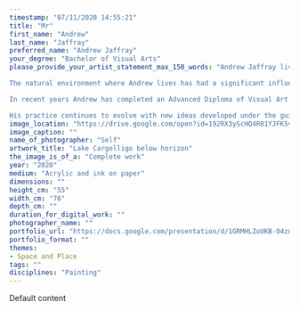 ```yaml
---
timestamp: "07/11/2020 14:55:21"
title: "Mr"
first_name: "Andrew"
last_name: "Jaffray"
preferred_name: "Andrew Jaffray"
your_degree: "Bachelor of Visual Arts"
please_provide_your_artist_statement_max_150_words: "Andrew Jaffray lives on a rural property near the Regional City of Orange in the Central Tablelands of New South Wales.

The natural environment where Andrew lives has had a significant influence and forms a building block for much of his work.  Many of his works capture elements of the differing topography and vegetation as one journeys west from the Tablelands to the Plains of the Western Outback. 

In recent years Andrew has completed an Advanced Diploma of Visual Art at TAFE and has completed the Bachelor of Visual Arts course at the ANU School of Art & Design in Canberra.

His practice continues to evolve with new ideas developed under the guidance of tutors at the School of Art and Design. These include the use of mapping as a source material and an expressive distortion of the landscape."
image_location: "https://drive.google.com/open?id=192RX3yScHQ4R01YJFK5vMN9mPIqx8j7I"
image_caption: ""
name_of_photographer: "Self"
artwork_title: "Lake Cargelligo below horizon"
the_image_is_of_a: "Complete work"
year: "2020"
medium: "Acrylic and ink on paper"
dimensions: ""
height_cm: "55"
width_cm: "76"
depth_cm: ""
duration_for_digital_work: ""
photographer_name: ""
portfolio_url: "https://docs.google.com/presentation/d/1GRMHLZoUKB-O4znJQWizxyD_gvPauxnIP2pF3z0fDPY/edit#slide=id.p"
portfolio_format: ""
themes:
- Space and Place
tags: ""
disciplines: "Painting"
---
```


Default content